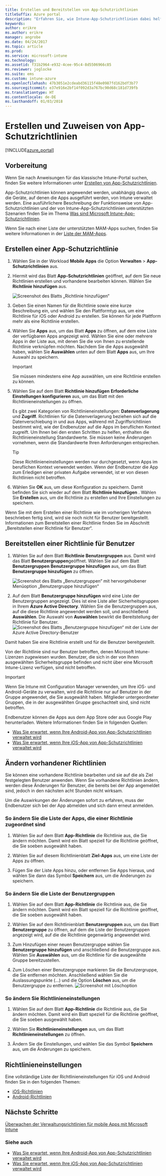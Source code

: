 ```yaml
---
title: Erstellen und Bereitstellen von App-Schutzrichtlinien
titleSuffix: Azure portal
description: "Erfahren Sie, wie Intune-App-Schutzrichtlinien dabei helfen, Unternehmensdaten zu schützen, die von den von Ihnen verwalteten Apps verwendet werden.\""
keywords: 
author: erikre
ms.author: erikre
manager: angrobe
ms.date: 04/24/2017
ms.topic: article
ms.prod: 
ms.service: microsoft-intune
ms.technology: 
ms.assetid: f31b2964-e932-4cee-95c4-8d5506966c85
ms.reviewer: joglocke
ms.suite: ems
ms.custom: intune-azure
ms.openlocfilehash: 47b3051e2cdeabd36115f48e0987fd162bdf3b77
ms.sourcegitcommit: e37e916e2bf14f092d3a767bc90d68c181d739fb
ms.translationtype: HT
ms.contentlocale: de-DE
ms.lasthandoff: 01/03/2018
---
```

# <a name="how-to-create-and-assign-app-protection-policies"></a>Erstellen und Zuweisen von App-Schutzrichtlinien

[!INCLUDE[azure_portal](./includes/azure_portal.md)]

## <a name="before-you-begin"></a>Vorbereitung

Wenn Sie nach Anweisungen für das klassische Intune-Portal suchen, finden Sie weitere Informationen unter [Erstellen von App-Schutzrichtlinien](https://docs.microsoft.com/intune-classic/deploy-use/create-and-deploy-mobile-app-management-policies-with-microsoft-intune).

App-Schutzrichtlinien können angewendet werden, unabhängig davon, ob die Geräte, auf denen die Apps ausgeführt werden, von Intune verwaltet werden. Eine ausführlichere Beschreibung der Funktionsweise von App-Schutzrichtlinien und der von Intune-App-Schutzrichtlinien unterstützten Szenarien finden Sie im Thema [Was sind Microsoft Intune-App-Schutzrichtlinien](app-protection-policy.md).

Wenn Sie nach einer Liste der unterstützten MAM-Apps suchen, finden Sie weitere Informationen in der [Liste der MAM-Apps](https://www.microsoft.com/cloud-platform/microsoft-intune-apps).

##  <a name="create-an-app-protection-policy"></a>Erstellen einer App-Schutzrichtlinie
1. Wählen Sie in der Workload **Mobile Apps** die Option **Verwalten** > **App-Schutzrichtlinien** aus.

2. Hiermit wird das Blatt **App-Schutzrichtlinien** geöffnet, auf dem Sie neue Richtlinien erstellen und vorhandene bearbeiten können. Wählen Sie **Richtlinie hinzufügen** aus.

   ![Screenshot des Blatts „Richtlinie hinzufügen“](./media/app-protection-add-policy.png)

3. Geben Sie einen Namen für die Richtlinie sowie eine kurze Beschreibung ein, und wählen Sie den Plattformtyp aus, um eine Richtlinie für iOS oder Android zu erstellen. Sie können für jede Plattform mehr als eine Richtlinie erstellen.

4. Wählen Sie **Apps** aus, um das Blatt **Apps** zu öffnen, auf dem eine Liste der verfügbaren Apps angezeigt wird. Wählen Sie eine oder mehrere Apps in der Liste aus, mit denen Sie die von Ihnen zu erstellende Richtlinie verknüpfen möchten. Nachdem Sie die Apps ausgewählt haben, wählen Sie **Auswählen** unten auf dem Blatt **Apps** aus, um Ihre Auswahl zu speichern.

   > [!IMPORTANT]
   > Sie müssen mindestens eine App auswählen, um eine Richtlinie erstellen zu können.

5. Wählen Sie auf dem Blatt **Richtlinie hinzufügen** **Erforderliche Einstellungen konfigurieren** aus, um das Blatt mit den Richtlinieneinstellungen zu öffnen.

   Es gibt zwei Kategorien von Richtlinieneinstellungen: **Datenverlagerung** und **Zugriff**.  Richtlinien für die Datenverlagerung beziehen sich auf die Datenverschiebung in und aus Apps, während mit Zugriffsrichtlinien bestimmt wird, wie der Endbenutzer auf die Apps im beruflichen Kontext zugreift.
   Um Ihnen bei den ersten Schritten zu helfen, enthalten die Richtlinieneinstellung Standardwerte. Sie müssen keine Änderungen vornehmen, wenn die Standardwerte Ihren Anforderungen entsprechen.

   > [!TIP]
   > Diese Richtlinieneinstellungen werden nur durchgesetzt, wenn Apps im beruflichen Kontext verwendet werden.  Wenn der Endbenutzer die App zum Erledigen einer privaten Aufgabe verwendet, ist er von diesen Richtlinien nicht betroffen.



6. Wählen Sie **OK** aus, um diese Konfiguration zu speichern. Damit befinden Sie sich wieder auf dem Blatt **Richtlinie hinzufügen** . Wählen Sie **Erstellen** aus, um die Richtlinie zu erstellen und Ihre Einstellungen zu speichern.


Wenn Sie mit dem Erstellen einer Richtlinie wie im vorherigen Verfahren beschrieben fertig sind, wird sie noch nicht für Benutzer bereitgestellt. Informationen zum Bereitstellen einer Richtlinie finden Sie im Abschnitt „Bereitstellen einer Richtlinie für Benutzer“.

## <a name="deploy-a-policy-to-users"></a>Bereitstellen einer Richtlinie für Benutzer

1. Wählen Sie auf dem Blatt **Richtlinie** **Benutzergruppen** aus. Damit wird das Blatt **Benutzergruppen**geöffnet. Wählen Sie auf dem Blatt **Benutzergruppen** **Benutzergruppe hinzufügen** aus, um das Blatt **Benutzergruppe hinzufügen** zu öffnen.

   ![Screenshot des Blatts „Benutzergruppen“ mit hervorgehobener Menüoption „Benutzergruppe hinzufügen“](./media/app-protection-policy-add-users.png)

2. Auf dem Blatt **Benutzergruppe hinzufügen** wird eine Liste der Benutzergruppen angezeigt. Dies ist eine Liste aller Sicherheitsgruppen in Ihrem **Azure Active Directory**. Wählen Sie die Benutzergruppen aus, auf die diese Richtlinie angewendet werden soll, und anschließend **Auswählen**. Die Auswahl von **Auswählen** bewirkt die Bereitstellung der Richtlinie für Benutzer.
   ![Screenshot des Blatts „Benutzergruppe hinzufügen“ mit der Liste der Azure Active Directory-Benutzer](./media/azure-ad-user-group-list.png)

Damit haben Sie eine Richtlinie erstellt und für die Benutzer bereitgestellt.

Von der Richtlinie sind nur Benutzer betroffen, denen Microsoft Intune-Lizenzen zugewiesen wurden. Benutzer, die sich in der von Ihnen ausgewählten Sicherheitsgruppe befinden und nicht über eine Microsoft Intune-Lizenz verfügen, sind nicht betroffen.

>[!IMPORTANT]
> Wenn Sie Intune mit Configuration Manager verwenden, um Ihre iOS- und Android-Geräte zu verwalten, wird die Richtlinie nur auf Benutzer in der Gruppe angewendet, die Sie ausgewählt haben. Mitglieder untergeordneter Gruppen, die in der ausgewählten Gruppe geschachtelt sind, sind nicht betroffen.

Endbenutzer können die Apps aus dem App Store oder aus Google Play herunterladen. Weitere Informationen finden Sie in folgenden Quellen:
* [Was Sie erwartet, wenn Ihre Android-App von App-Schutzrichtlinien verwaltet wird](app-protection-enabled-apps-android.md)
* [Was Sie erwartet, wenn Ihre iOS-App von App-Schutzrichtlinien verwaltet wird](app-protection-enabled-apps-ios.md)

##  <a name="change-existing-policies"></a>Ändern vorhandener Richtlinien
Sie können eine vorhandene Richtlinie bearbeiten und sie auf die als Ziel festgelegten Benutzer anwenden. Wenn Sie vorhandene Richtlinien ändern, werden diese Änderungen für Benutzer, die bereits bei der App angemeldet sind, jedoch in den nächsten acht Stunden nicht wirksam.

Um die Auswirkungen der Änderungen sofort zu erfahren, muss der Endbenutzer sich bei der App abmelden und sich dann erneut anmelden.

### <a name="to-change-the-list-of-apps-associated-with-the-policy"></a>So ändern Sie die Liste der Apps, die einer Richtlinie zugeordnet sind

1.  Wählen Sie auf dem Blatt **App-Richtlinie** die Richtlinie aus, die Sie ändern möchten. Damit wird ein Blatt speziell für die Richtlinie geöffnet, die Sie soeben ausgewählt haben.

2.  Wählen Sie auf diesem Richtlinienblatt **Ziel-Apps** aus, um eine Liste der Apps zu öffnen.

3.  Fügen Sie der Liste Apps hinzu, oder entfernen Sie Apps hieraus, und wählen Sie dann das Symbol **Speichern** aus, um die Änderungen zu speichern.

### <a name="to-change-the-list-of-user-groups"></a>So ändern Sie die Liste der Benutzergruppen

1.  Wählen Sie auf dem Blatt **App-Richtlinie** die Richtlinie aus, die Sie ändern möchten. Damit wird ein Blatt speziell für die Richtlinie geöffnet, die Sie soeben ausgewählt haben.

2.  Wählen Sie auf dem Richtlinienblatt **Benutzergruppen** aus, um das Blatt **Benutzergruppe** zu öffnen, auf dem die Liste der Benutzergruppen angezeigt wird, auf die die Richtlinie gegenwärtig angewendet wird.

3.  Zum Hinzufügen einer neuen Benutzergruppe wählen Sie **Benutzergruppe hinzufügen** und anschließend die Benutzergruppe aus. Wählen Sie **Auswählen** aus, um die Richtlinie für die ausgewählte Gruppe bereitzustellen.

4.  Zum Löschen einer Benutzergruppe markieren Sie die Benutzergruppe, die Sie entfernen möchten. Anschließend wählen Sie die Auslassungspunkte (...) und die Option **Löschen** aus, um die Benutzergruppe zu entfernen.
  ![Screenshot mit Löschoption](./media/app-protection-policy-delete-user.png)

### <a name="to-change-policy-settings"></a>So ändern Sie Richtlinieneinstellungen

1.  Wählen Sie auf dem Blatt **App-Richtlinie** die Richtlinie aus, die Sie ändern möchten. Damit wird ein Blatt speziell für die Richtlinie geöffnet, die Sie soeben ausgewählt haben.


2.  Wählen Sie **Richtlinieneinstellungen** aus, um das Blatt **Richtlinieneinstellungen** zu öffnen.

3.  Ändern Sie die Einstellungen, und wählen Sie das Symbol **Speichern** aus, um die Änderungen zu speichern.

## <a name="policy-settings"></a>Richtlinieneinstellungen
Eine vollständige Liste der Richtlinieneinstellungen für iOS und Android finden Sie in den folgenden Themen:

- [iOS-Richtlinien](app-protection-policy-settings-ios.md)
- [Android-Richtlinien](app-protection-policy-settings-android.md)

## <a name="next-steps"></a>Nächste Schritte
[Überwachen der Verwaltungsrichtlinien für mobile Apps mit Microsoft Intune](app-protection-policies-monitor.md)

### <a name="see-also"></a>Siehe auch
* [Was Sie erwartet, wenn Ihre Android-App von App-Schutzrichtlinien verwaltet wird](app-protection-enabled-apps-android.md)
* [Was Sie erwartet, wenn Ihre iOS-App von App-Schutzrichtlinien verwaltet wird](app-protection-enabled-apps-ios.md)
